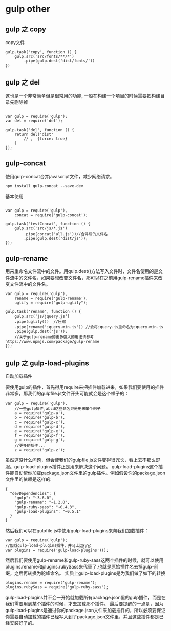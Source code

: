# gulp other

## gulp 之 copy

copy文件

```
gulp.task('copy', function () {
    gulp.src('src/fonts/**/*')
        .pipe(gulp.dest('dist/fonts/'))
})
```

## gulp 之 del

这也是一个非常简单但是很常用的功能, 一般在构建一个项目的时候需要把构建目录先删除掉

```

var gulp = require('gulp');
var del = require('del');

gulp.task('del', function () {
    return del('dist'
        // ,  {force: true}
    )
});
```

## gulp-concat

使用gulp-concat合并javascript文件，减少网络请求。

`npm install gulp-concat --save-dev`

基本使用
```

var gulp = require('gulp'),
    concat = require('gulp-concat');
 
gulp.task('testConcat', function () {
    gulp.src('src/js/*.js')
        .pipe(concat('all.js'))//合并后的文件名
        .pipe(gulp.dest('dist/js'));
});
```

## gulp-rename

用来重命名文件流中的文件。用gulp.dest()方法写入文件时，文件名使用的是文件流中的文件名，如果要想改变文件名，那可以在之前用gulp-rename插件来改变文件流中的文件名。

```
var gulp = require('gulp'),
    rename = require('gulp-rename'),
    uglify = require("gulp-uglify");
 
gulp.task('rename', function () {
    gulp.src('js/jquery.js')
    .pipe(uglify())  //压缩
    .pipe(rename('jquery.min.js')) //会将jquery.js重命名为jquery.min.js
    .pipe(gulp.dest('js'));
    //关于gulp-rename的更多强大的用法请参考https://www.npmjs.com/package/gulp-rename
});
```

## gulp 之 gulp-load-plugins

自动加载插件


要使用gulp的插件，首先得用require来把插件加载进来，如果我们要使用的插件非常多，那我们的gulpfile.js文件开头可能就会是这个样子的：

```
var gulp = require('gulp'),
    //一些gulp插件,abcd这些命名只是用来举个例子
    a = require('gulp-a'), 
    b = require('gulp-b'),
    c = require('gulp-c'),
    d = require('gulp-d'),
    e = require('gulp-e'),
    f = require('gulp-f'),
    g = require('gulp-g'),
    //更多的插件...
    z = require('gulp-z');  
```

虽然这没什么问题，但会使我们的gulpfile.js文件变得很冗长，看上去不那么舒服。gulp-load-plugins插件正是用来解决这个问题。
gulp-load-plugins这个插件能自动帮你加载package.json文件里的gulp插件。例如假设你的package.json文件里的依赖是这样的:

```
{
  "devDependencies": {
    "gulp": "~3.6.0",
    "gulp-rename": "~1.2.0",
    "gulp-ruby-sass": "~0.4.3",
    "gulp-load-plugins": "~0.5.1"
  }
}
```
然后我们可以在gulpfile.js中使用gulp-load-plugins来帮我们加载插件：

```
var gulp = require('gulp');
//加载gulp-load-plugins插件，并马上运行它
var plugins = require('gulp-load-plugins')();
```

然后我们要使用gulp-rename和gulp-ruby-sass这两个插件的时候，就可以使用plugins.rename和plugins.rubySass来代替了,也就是原始插件名去掉gulp-前缀，之后再转换为驼峰命名。
实质上gulp-load-plugins是为我们做了如下的转换
```
plugins.rename = require('gulp-rename');
plugins.rubySass = require('gulp-ruby-sass');
```
gulp-load-plugins并不会一开始就加载所有package.json里的gulp插件，而是在我们需要用到某个插件的时候，才去加载那个插件。
最后要提醒的一点是，因为gulp-load-plugins是通过你的package.json文件来加载插件的，所以必须要保证你需要自动加载的插件已经写入到了package.json文件里，并且这些插件都是已经安装好了的。












